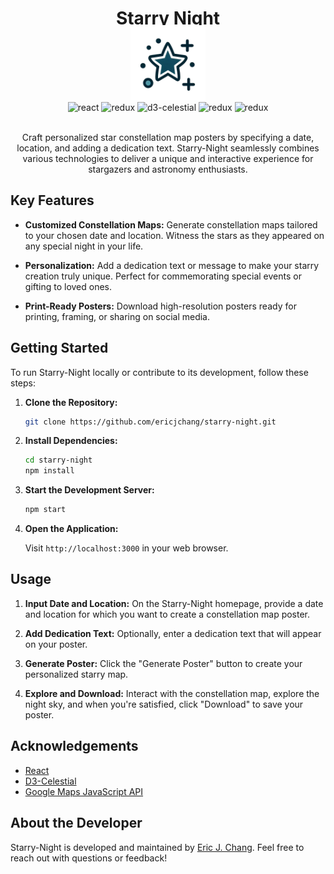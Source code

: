 <div align="center">

# Starry Night

<img src="./src/assets/logo.webp" width="120" height="120" style="margin-top:-25px;">

<div align="center">
<img src="https://img.shields.io/badge/React-61DAFB?style=for-the-badge&logo=react&logoColor=black" alt="react" />
<img src="https://img.shields.io/badge/Redux-764ABC?style=for-the-badge&logo=redux&logoColor=white" alt="redux" />
<img src="https://img.shields.io/badge/d3%20celestial-000?style=for-the-badge&logo=exordo&logoColor=white" alt="d3-celestial" />
<img src="https://img.shields.io/badge/Google%20Maps-4285F4?style=for-the-badge&logo=google-maps&logoColor=white" alt="redux" />
<img src="https://img.shields.io/badge/Bootstrap-7952B3?style=for-the-badge&logo=bootstrap&logoColor=white" alt="redux" />
</div>
<br/>

Craft personalized star constellation map posters by specifying a date, location, and adding a dedication text. Starry-Night seamlessly combines various technologies to deliver a unique and interactive experience for stargazers and astronomy enthusiasts.

</div>

## Key Features

- **Customized Constellation Maps:** Generate constellation maps tailored to your chosen date and location. Witness the stars as they appeared on any special night in your life.

- **Personalization:** Add a dedication text or message to make your starry creation truly unique. Perfect for commemorating special events or gifting to loved ones.

- **Print-Ready Posters:** Download high-resolution posters ready for printing, framing, or sharing on social media.

## Getting Started

To run Starry-Night locally or contribute to its development, follow these steps:

1. **Clone the Repository:**

   ```bash
   git clone https://github.com/ericjchang/starry-night.git
   ```

2. **Install Dependencies:**

   ```bash
   cd starry-night
   npm install
   ```

3. **Start the Development Server:**

   ```bash
   npm start
   ```

4. **Open the Application:**

   Visit `http://localhost:3000` in your web browser.

## Usage

1. **Input Date and Location:** On the Starry-Night homepage, provide a date and location for which you want to create a constellation map poster.

2. **Add Dedication Text:** Optionally, enter a dedication text that will appear on your poster.

3. **Generate Poster:** Click the "Generate Poster" button to create your personalized starry map.

4. **Explore and Download:** Interact with the constellation map, explore the night sky, and when you're satisfied, click "Download" to save your poster.

## Acknowledgements

- [React](https://reactjs.org/)
- [D3-Celestial](https://github.com/ofrohn/d3-celestial)
- [Google Maps JavaScript API](https://developers.google.com/maps/documentation/javascript/overview)

## About the Developer

Starry-Night is developed and maintained by [Eric J. Chang](https://github.com/ericjchang). Feel free to reach out with questions or feedback!
